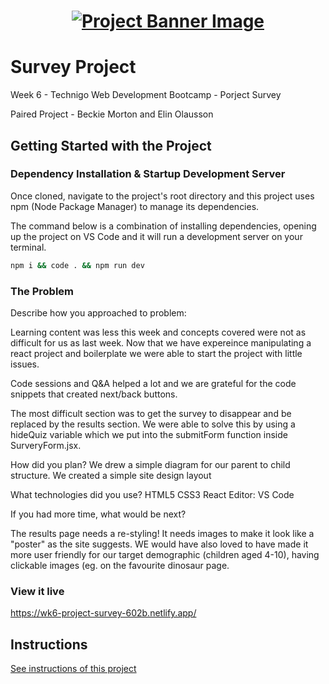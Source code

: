 <h1 align="center">
  <a href="">
    <img src="/src/assets/survey.svg" alt="Project Banner Image">
  </a>
</h1>

# Survey Project

Week 6 - Technigo Web Development Bootcamp - Porject Survey

Paired Project - Beckie Morton and Elin Olausson


## Getting Started with the Project

### Dependency Installation & Startup Development Server

Once cloned, navigate to the project's root directory and this project uses npm (Node Package Manager) to manage its dependencies.

The command below is a combination of installing dependencies, opening up the project on VS Code and it will run a development server on your terminal.

```bash
npm i && code . && npm run dev
```

### The Problem

Describe how you approached to problem: 

Learning content was less this week and concepts covered were not as difficult for us as last week. Now that we have expereince manipulating a react project and boilerplate we were able to start the project with little issues.

Code sessions and Q&A helped a lot and we are grateful for the code snippets that created next/back buttons.

The most difficult section was to get the survey to disappear and be replaced by the results section. We were able to solve this by using a hideQuiz variable which we put into the submitForm function inside SurveryForm.jsx.

How did you plan? 
We drew a simple diagram for our parent to child structure.
We created a simple site design layout

What technologies did you use? 
HTML5
CSS3
React
Editor: VS Code

If you had more time, what would be next?

The results page needs a re-styling! It needs images to make it look like a "poster" as the site suggests.
WE would have also loved to have made it more user friendly for our target demographic (children aged 4-10), having clickable images (eg. on the favourite dinosaur page.

### View it live

https://wk6-project-survey-602b.netlify.app/

## Instructions

<a href="instructions.md">
   See instructions of this project
  </a>
